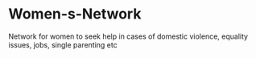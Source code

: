 # Women-s-Network
Network for women to seek help in cases of domestic violence, equality issues, jobs, single parenting etc
